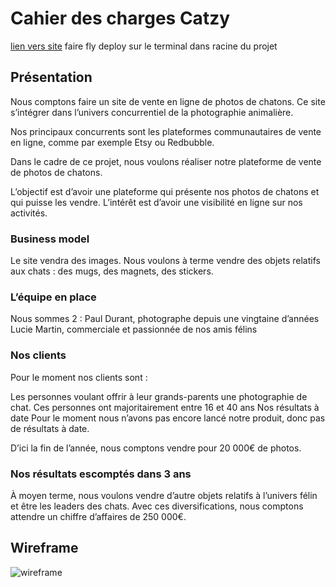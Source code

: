 # Cahier des charges Catzy
[lien vers site](https://v2catzy.onrender.com/) faire fly deploy sur le terminal dans racine du projet
## Présentation
Nous comptons faire un site de vente en ligne de photos de chatons. Ce site s’intégrer dans l’univers concurrentiel de la photographie animalière.

Nos principaux concurrents sont les plateformes communautaires de vente en ligne, comme par exemple Etsy ou Redbubble.

Dans le cadre de ce projet, nous voulons réaliser notre plateforme de vente de photos de chatons.

L’objectif est d’avoir une plateforme qui présente nos photos de chatons et qui puisse les vendre. L’intérêt est d’avoir une visibilité en ligne sur nos activités.
### Business model
Le site vendra des images. Nous voulons à terme vendre des objets relatifs aux chats : des mugs, des magnets, des stickers.
### L’équipe en place
Nous sommes 2 :
Paul Durant, photographe depuis une vingtaine d’années
Lucie Martin, commerciale et passionnée de nos amis félins
### Nos clients
Pour le moment nos clients sont :

Les personnes voulant offrir à leur grands-parents une photographie de chat. Ces personnes ont majoritairement entre 16 et 40 ans
Nos résultats à date
Pour le moment nous n’avons pas encore lancé notre produit, donc pas de résultats à date.

D’ici la fin de l’année, nous comptons vendre pour 20 000€ de photos.
### Nos résultats escomptés dans 3 ans
À moyen terme, nous voulons vendre d’autre objets relatifs à l’univers félin et être les leaders des chats. Avec ces diversifications, nous comptons attendre un chiffre d’affaires de 250 000€.

## Wireframe
![wireframe](wireframe.png)